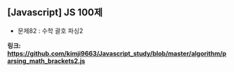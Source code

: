 ## [Javascript] JS 100제
- 문제82 : 수학 괄호 파싱2

**링크: https://github.com/kimji9663/Javascript_study/blob/master/algorithm/parsing_math_brackets2.js**
